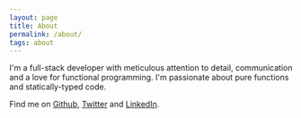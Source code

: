 ```yaml
---
layout: page
title: About
permalink: /about/
tags: about
---
```


I'm a full-stack developer with meticulous attention to detail, communication and a love for functional programming. I'm passionate about pure functions and statically-typed code.

Find me on [Github](https://github.com/flandrade), [Twitter](https://twitter.com/feru) and [LinkedIn](https://www.linkedin.com/in/ferandrade/).
